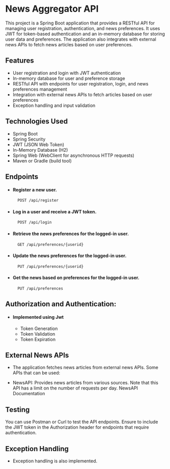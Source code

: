 # News Aggregator API

This project is a Spring Boot application that provides a RESTful API for managing user registration, authentication, and news preferences. It uses JWT for token-based authentication and an in-memory database for storing user data and preferences. The application also integrates with external news APIs to fetch news articles based on user preferences.

## Features

- User registration and login with JWT authentication
- In-memory database for user and preference storage
- RESTful API with endpoints for user registration, login, and news preferences management
- Integration with external news APIs to fetch articles based on user preferences
- Exception handling and input validation

## Technologies Used

- Spring Boot
- Spring Security
- JWT (JSON Web Token)
- In-Memory Database (H2)
- Spring Web (WebClient for asynchronous HTTP requests)
- Maven or Gradle (build tool)

## Endpoints

- #### Register a new user.
        POST /api/register

- #### Log in a user and receive a JWT token.
        POST /api/login

- #### Retrieve the news preferences for the logged-in user.
        GET /api/preferences/{userid}

- #### Update the news preferences for the logged-in user.
        PUT /api/preferences/{userid} 

- #### Get the news based on preferences for the logged-in user.
        PUT /api/preferences


## Authorization and Authentication: 

- #### Implemented using Jwt 
  - Token Generation
  - Token Validation
  - Token Expiration
  
  
## External News APIs
- The application fetches news articles from external news APIs. Some APIs that can be used:

- NewsAPI: Provides news articles from various sources. Note that this API has a limit on the number of requests per day. NewsAPI Documentation

## Testing
You can use Postman or Curl to test the API endpoints. Ensure to include the JWT token in the Authorization header for endpoints that require authentication.

## Exception Handling
- Exception handling is also implemented.